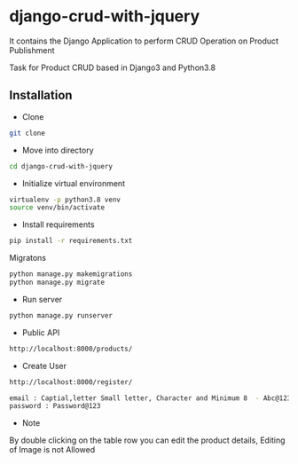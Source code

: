 # django-crud-with-jquery
It contains the Django Application to perform CRUD Operation on Product Publishment


Task for Product CRUD based in Django3 and Python3.8


## Installation

- Clone

```bash
git clone 
```

- Move into directory

```bash
cd django-crud-with-jquery
```

- Initialize virtual environment

```bash
virtualenv -p python3.8 venv
source venv/bin/activate
```

- Install requirements
```bash
pip install -r requirements.txt
```

Migratons

```bash
python manage.py makemigrations
python manage.py migrate
```

- Run server

```bash
python manage.py runserver
```

- Public API
```bash
http://localhost:8000/products/
```
- Create User 

```bash
http://localhost:8000/register/

email : Captial,letter Small letter, Character and Minimum 8  - Abc@1234
password : Password@123
```

- Note 

By double clicking on the table row you can edit the product details,
Editing of Image is not Allowed


